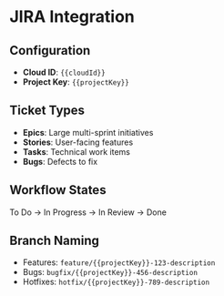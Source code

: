 # JIRA Integration

## Configuration

- **Cloud ID**: `{{cloudId}}`
- **Project Key**: `{{projectKey}}`

## Ticket Types

- **Epics**: Large multi-sprint initiatives
- **Stories**: User-facing features  
- **Tasks**: Technical work items
- **Bugs**: Defects to fix

## Workflow States

To Do → In Progress → In Review → Done

## Branch Naming

- Features: `feature/{{projectKey}}-123-description`
- Bugs: `bugfix/{{projectKey}}-456-description`
- Hotfixes: `hotfix/{{projectKey}}-789-description`
